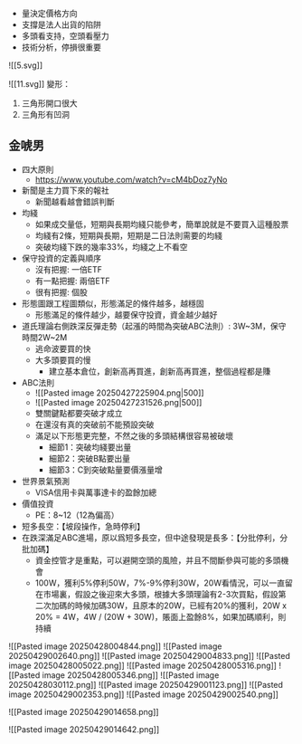- 量決定價格方向
- 支撐是法人出貨的陷阱
- 多頭看支持，空頭看壓力
- 技術分析，停損很重要

![[5.svg]]

![[11.svg]]
變形：
1. 三角形開口很大
2. 三角形有凹洞
## 金唬男
- 四大原則
	- https://www.youtube.com/watch?v=cM4bDoz7yNo
- 新聞是主力買下來的報社
	- 新聞越看越會錯誤判斷
- 均綫
	- 如果成交量低，短期與長期均綫只能參考，簡單說就是不要買入這種股票
	- 均綫有2條，短期與長期，短期是二日法則需要的均綫
	- 突破均綫下跌的幾率33%，均綫之上不看空
- 保守投資的定義與順序
	- 沒有把握: 一倍ETF
	- 有一點把握: 兩倍ETF
	- 很有把握: 個股
- 形態圖跟工程圖類似，形態滿足的條件越多，越穩固
	- 形態滿足的條件越少，越要保守投資，資金越少越好
- 道氏理論右側跌深反彈走勢（起漲的時間為突破ABC法則）: 3W~3M，保守時間2W~2M
	-  逃命波要買的快
	-  大多頭要買的慢
		-  建立基本倉位，創新高再買進，創新高再買進，整個過程都是賺
-  ABC法則
	- ![[Pasted image 20250427225904.png|500]]
	- ![[Pasted image 20250427231526.png|500]]
	- 雙關鍵點都要突破才成立
	- 在還沒有真的突破前不能預設突破
	- 滿足以下形態更完整，不然之後的多頭結構很容易被破壞
		- 細節1：突破均綫要出量
		- 細節2：突破B點要出量
		- 細節3：C到突破點量要價漲量增
- 世界景氣預測
	- VISA信用卡與萬事達卡的盈餘加總
- 價值投資
	- PE：8~12（12為偏高）
- 短多長空：【坡段操作，急時停利】
- 在跌深滿足ABC進場，原以爲短多長空，但中途發現是長多：【分批停利，分批加碼】
	- 資金控管才是重點，可以避開空頭的風險，并且不間斷參與可能的多頭機會
	- 100W，獲利5%停利50W，7%-9%停利30W，20W看情況，可以一直留在市場裏，假設之後迎來大多頭，根據大多頭理論有2-3次買點，假設第二次加碼的時候加碼30W，且原本的20W，已經有20%的獲利，20W x 20% = 4W，4W / (20W + 30W)，賬面上盈餘8%，如果加碼順利，則持續

![[Pasted image 20250428004844.png]]
![[Pasted image 20250429002640.png]]
![[Pasted image 20250429004833.png]]
![[Pasted image 20250428005022.png]]
![[Pasted image 20250428005316.png]]
![[Pasted image 20250428005346.png]]
![[Pasted image 20250428030112.png]]
![[Pasted image 20250429001123.png]]
![[Pasted image 20250429002353.png]]
![[Pasted image 20250429002540.png]]




![[Pasted image 20250429014658.png]]

![[Pasted image 20250429014642.png]]
